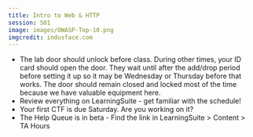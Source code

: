 ```yaml
---
title: Intro to Web & HTTP
session: S01
image: images/OWASP-Top-10.png
imgcredit: indusface.com
---
```


* The lab door should unlock before class. During other times, your ID card should open the door. They wait until after the add/drop period before setting it up so it may be Wednesday or Thursday before that works. The door should remain closed and locked most of the time because we have valuable equipment here.
* Review everything on LearningSuite - get familiar with the schedule!
* Your first CTF is due Saturday. Are you working on it?
* The Help Queue is in beta - Find the link in LearningSuite > Content > TA Hours


